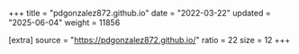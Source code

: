 +++
title = "pdgonzalez872.github.io"
date = "2022-03-22"
updated = "2025-06-04"
weight = 11856

[extra]
source = "https://pdgonzalez872.github.io/"
ratio = 22
size = 12
+++
